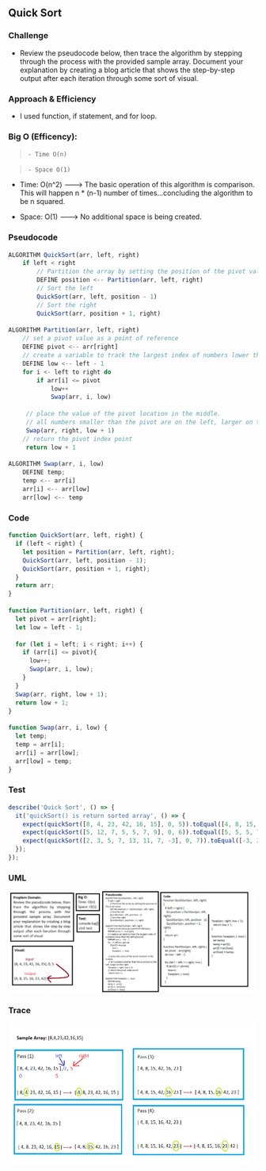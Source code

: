 ## Quick Sort

### Challenge
- Review the pseudocode below, then trace the algorithm by stepping through the process with the provided sample array. Document your explanation by creating a blog article that shows the step-by-step output after each iteration through some sort of visual.

### Approach & Efficiency
- I used function, if statement, and for loop.


### Big O (Efficency):

> `- Time O(n)`

> `- Space O(1)`

- Time: O(n^2) ---> The basic operation of this algorithm is comparison. This will happen n * (n-1) number of times…concluding the algorithm to be n squared.

- Space: O(1) ---> No additional space is being created.

### Pseudocode

```javascript
ALGORITHM QuickSort(arr, left, right)
    if left < right
        // Partition the array by setting the position of the pivot value 
        DEFINE position <-- Partition(arr, left, right)
        // Sort the left
        QuickSort(arr, left, position - 1)
        // Sort the right
        QuickSort(arr, position + 1, right)

ALGORITHM Partition(arr, left, right)
    // set a pivot value as a point of reference
    DEFINE pivot <-- arr[right]
    // create a variable to track the largest index of numbers lower than the defined pivot
    DEFINE low <-- left - 1
    for i <- left to right do
        if arr[i] <= pivot
            low++
            Swap(arr, i, low)

     // place the value of the pivot location in the middle.
     // all numbers smaller than the pivot are on the left, larger on the right. 
     Swap(arr, right, low + 1)
    // return the pivot index point
     return low + 1

ALGORITHM Swap(arr, i, low)
    DEFINE temp;
    temp <-- arr[i]
    arr[i] <-- arr[low]
    arr[low] <-- temp
```

### Code

```javascript
function QuickSort(arr, left, right) {
  if (left < right) {
    let position = Partition(arr, left, right);
    QuickSort(arr, left, position - 1);
    QuickSort(arr, position + 1, right);
  }
  return arr;
}

function Partition(arr, left, right) {
  let pivot = arr[right];
  let low = left - 1;

  for (let i = left; i < right; i++) {
    if (arr[i] <= pivot){
      low++;
      Swap(arr, i, low);
    }
  }
  Swap(arr, right, low + 1);
  return low + 1;
}

function Swap(arr, i, low) {
  let temp;
  temp = arr[i];
  arr[i] = arr[low];
  arr[low] = temp;
}
```

### Test

```javascript
describe('Quick Sort', () => {
  it('quickSort() is return sorted array', () => {
    expect(quickSort([8, 4, 23, 42, 16, 15], 0, 5)).toEqual([4, 8, 15, 16, 23, 42]);
    expect(quickSort([5, 12, 7, 5, 5, 7, 9], 0, 6)).toEqual([5, 5, 5, 7, 7, 9, 12]);
    expect(quickSort([2, 3, 5, 7, 13, 11, 7, -3], 0, 7)).toEqual([-3, 2, 3, 5, 7, 7, 11, 13]);
  });
});
```

### UML
![UML Quick Sort](../../assets/challenge28.png)


### Trace
![Trace Quick Sort](../../assets/challenge28-trace.png)
